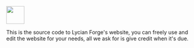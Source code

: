 <img src="[[https://github.com/favicon.ico](https://github.com/user-attachments/assets/e48938ec-77a6-448e-9c7a-00ed4fff27d8](https://github.com/Lycian-Forge/LycianForge-web/blob/main/Screenshot%202025-02-16%20212806.jpg?raw=true))" width="48">

This is the source code to Lycian Forge's website, you can freely use and edit the website for your needs, all we ask for is give credit when it's due.

